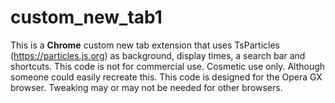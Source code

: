 # custom_new_tab1

This is a **Chrome** custom new tab extension that uses TsParticles (https://particles.js.org) as background, display times, a search bar and shortcuts.
This code is not for commercial use. Cosmetic use only. Although someone could easily recreate this.
This code is designed for the Opera GX browser. Tweaking may or may not be needed for other browsers.
